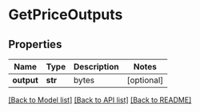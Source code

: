 # GetPriceOutputs

## Properties

| Name       | Type    | Description | Notes      |
| ---------- | ------- | ----------- | ---------- |
| **output** | **str** | bytes       | [optional] |

[[Back to Model list]](../README.md#documentation-for-models) [[Back to API list]](../README.md#documentation-for-api-endpoints) [[Back to README]](../README.md)
